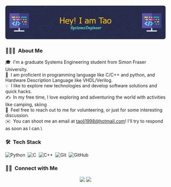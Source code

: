 ![Header](./github-header-image.png)

### 👨🏻‍💻 &nbsp;About Me

🎓 &nbsp;I'm a graduate Systems Engineering student from Simon Fraser University.\
🌱 &nbsp;I am proficient in programming language like C/C++ and python, and Hardware Description Language like VHDL/Verilog.\
💡  &nbsp;I like to explore new technologies and develop software solutions and quick hacks.\
✍️ &nbsp;In my free time, I love exploring and adventuring the world with activities like camping, skiing\
💬 &nbsp;Feel free to reach out to me for volunteering, or just for some interesting discussion.\
✉️ &nbsp;You can shoot me an email at taoli1998@hotmail.com! I'll try to respond as soon as I can.\

### 🛠 &nbsp;Tech Stack

![Python](https://img.shields.io/badge/-Python-05122A?style=flat&logo=python)&nbsp;
![C](https://img.shields.io/badge/-C-05122A?style=flat&logo=C&logoColor=A8B9CC)&nbsp;
![C++](https://img.shields.io/badge/-C++-05122A?style=flat&logo=C%2B%2B&logoColor=00599C)&nbsp;
![Git](https://img.shields.io/badge/-Git-05122A?style=flat&logo=git)&nbsp;
![GitHub](https://img.shields.io/badge/-GitHub-05122A?style=flat&logo=github)&nbsp;

### 🤝🏻 &nbsp;Connect with Me

<p align="center">
<a href="https://www.linkedin.com/in/taolieng"><img src="https://img.shields.io/badge/linkedin-%230077B5.svg?style=for-the-badge&logo=linkedin&logoColor=white"/></a>
<a href="taoli1998@hotmail.com"><img src="https://img.shields.io/badge/Gmail-D14836?style=for-the-badge&logo=gmail&logoColor=white"/></a>
</p>
